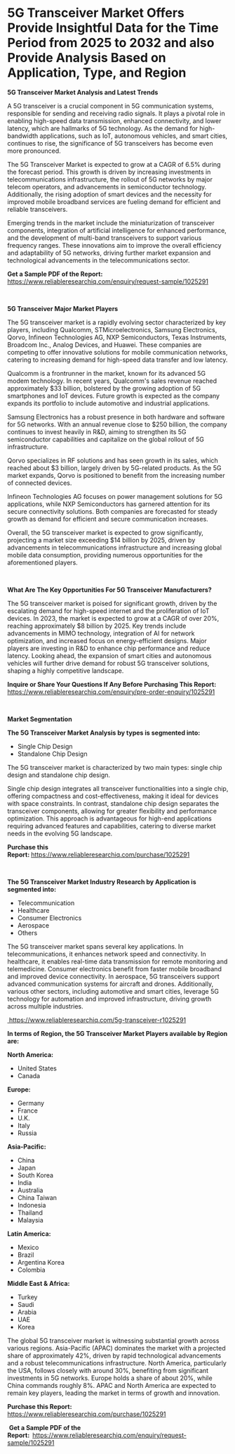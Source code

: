 <p><h1>5G Transceiver Market Offers Provide Insightful Data for the Time Period from 2025 to 2032 and also Provide Analysis Based on Application, Type, and Region</h1></p><p><strong>5G Transceiver Market Analysis and Latest Trends</strong></p>
<p><p>A 5G transceiver is a crucial component in 5G communication systems, responsible for sending and receiving radio signals. It plays a pivotal role in enabling high-speed data transmission, enhanced connectivity, and lower latency, which are hallmarks of 5G technology. As the demand for high-bandwidth applications, such as IoT, autonomous vehicles, and smart cities, continues to rise, the significance of 5G transceivers has become even more pronounced.</p><p>The 5G Transceiver Market is expected to grow at a CAGR of 6.5% during the forecast period. This growth is driven by increasing investments in telecommunications infrastructure, the rollout of 5G networks by major telecom operators, and advancements in semiconductor technology. Additionally, the rising adoption of smart devices and the necessity for improved mobile broadband services are fueling demand for efficient and reliable transceivers. </p><p>Emerging trends in the market include the miniaturization of transceiver components, integration of artificial intelligence for enhanced performance, and the development of multi-band transceivers to support various frequency ranges. These innovations aim to improve the overall efficiency and adaptability of 5G networks, driving further market expansion and technological advancements in the telecommunications sector.</p></p>
<p><strong>Get a Sample PDF of the Report:&nbsp;</strong> <a href="https://www.reliableresearchiq.com/enquiry/request-sample/1025291?utm_campaign=3168&utm_medium=2&utm_source=Github&utm_content=ia&utm_term=16042025&utm_id=5g-transceiver">https://www.reliableresearchiq.com/enquiry/request-sample/1025291</a></p>
<p>&nbsp;</p>
<p><strong>5G Transceiver Major Market Players</strong></p>
<p><p>The 5G transceiver market is a rapidly evolving sector characterized by key players, including Qualcomm, STMicroelectronics, Samsung Electronics, Qorvo, Infineon Technologies AG, NXP Semiconductors, Texas Instruments, Broadcom Inc., Analog Devices, and Huawei. These companies are competing to offer innovative solutions for mobile communication networks, catering to increasing demand for high-speed data transfer and low latency.</p><p>Qualcomm is a frontrunner in the market, known for its advanced 5G modem technology. In recent years, Qualcomm's sales revenue reached approximately $33 billion, bolstered by the growing adoption of 5G smartphones and IoT devices. Future growth is expected as the company expands its portfolio to include automotive and industrial applications.</p><p>Samsung Electronics has a robust presence in both hardware and software for 5G networks. With an annual revenue close to $250 billion, the company continues to invest heavily in R&D, aiming to strengthen its 5G semiconductor capabilities and capitalize on the global rollout of 5G infrastructure.</p><p>Qorvo specializes in RF solutions and has seen growth in its sales, which reached about $3 billion, largely driven by 5G-related products. As the 5G market expands, Qorvo is positioned to benefit from the increasing number of connected devices.</p><p>Infineon Technologies AG focuses on power management solutions for 5G applications, while NXP Semiconductors has garnered attention for its secure connectivity solutions. Both companies are forecasted for steady growth as demand for efficient and secure communication increases.</p><p>Overall, the 5G transceiver market is expected to grow significantly, projecting a market size exceeding $14 billion by 2025, driven by advancements in telecommunications infrastructure and increasing global mobile data consumption, providing numerous opportunities for the aforementioned players.</p></p>
<p>&nbsp;</p>
<p><strong>What Are The Key Opportunities For 5G Transceiver Manufacturers?</strong></p>
<p><p>The 5G transceiver market is poised for significant growth, driven by the escalating demand for high-speed internet and the proliferation of IoT devices. In 2023, the market is expected to grow at a CAGR of over 20%, reaching approximately $8 billion by 2025. Key trends include advancements in MIMO technology, integration of AI for network optimization, and increased focus on energy-efficient designs. Major players are investing in R&D to enhance chip performance and reduce latency. Looking ahead, the expansion of smart cities and autonomous vehicles will further drive demand for robust 5G transceiver solutions, shaping a highly competitive landscape.</p></p>
<p><strong>Inquire or Share Your Questions If Any Before Purchasing This Report:</strong> <a href="https://www.reliableresearchiq.com/enquiry/pre-order-enquiry/1025291?utm_campaign=3168&utm_medium=2&utm_source=Github&utm_content=ia&utm_term=16042025&utm_id=5g-transceiver">https://www.reliableresearchiq.com/enquiry/pre-order-enquiry/1025291</a></p>
<p>&nbsp;</p>
<p><strong>Market Segmentation</strong></p>
<p><strong>The 5G Transceiver Market Analysis by types is segmented into:</strong></p>
<p><ul><li>Single Chip Design</li><li>Standalone Chip Design</li></ul></p>
<p><p>The 5G transceiver market is characterized by two main types: single chip design and standalone chip design. </p><p>Single chip design integrates all transceiver functionalities into a single chip, offering compactness and cost-effectiveness, making it ideal for devices with space constraints. In contrast, standalone chip design separates the transceiver components, allowing for greater flexibility and performance optimization. This approach is advantageous for high-end applications requiring advanced features and capabilities, catering to diverse market needs in the evolving 5G landscape.</p></p>
<p><strong>Purchase this Report:&nbsp;</strong><a href="https://www.reliableresearchiq.com/purchase/1025291?utm_campaign=3168&utm_medium=2&utm_source=Github&utm_content=ia&utm_term=16042025&utm_id=5g-transceiver">https://www.reliableresearchiq.com/purchase/1025291</a></p>
<p>&nbsp;</p>
<p><strong>The 5G Transceiver Market Industry Research by Application is segmented into:</strong></p>
<p><ul><li>Telecommunication</li><li>Healthcare</li><li>Consumer Electronics</li><li>Aerospace</li><li>Others</li></ul></p>
<p><p>The 5G transceiver market spans several key applications. In telecommunications, it enhances network speed and connectivity. In healthcare, it enables real-time data transmission for remote monitoring and telemedicine. Consumer electronics benefit from faster mobile broadband and improved device connectivity. In aerospace, 5G transceivers support advanced communication systems for aircraft and drones. Additionally, various other sectors, including automotive and smart cities, leverage 5G technology for automation and improved infrastructure, driving growth across multiple industries.</p></p>
<p><a href="https://www.reliableresearchiq.com/5g-transceiver-r1025291?utm_campaign=3168&utm_medium=2&utm_source=Github&utm_content=ia&utm_term=16042025&utm_id=5g-transceiver">&nbsp;https://www.reliableresearchiq.com/5g-transceiver-r1025291</a></p>
<p><strong>In terms of Region, the 5G Transceiver Market Players available by Region are:</strong></p>
<p>
    <p> <strong> North America: </strong>
        <ul>
            <li>United States</li>
            <li>Canada</li>
        </ul>
        </p> 
    <p> <strong> Europe: </strong>
        <ul>
            <li>Germany</li>
            <li>France</li>
            <li>U.K.</li>
            <li>Italy</li>
            <li>Russia</li>
        </ul>
        </p> 
    <p> <strong> Asia-Pacific: </strong>
        <ul>
            <li>China</li>
            <li>Japan</li>
            <li>South Korea</li>
            <li>India</li>
            <li>Australia</li>
            <li>China Taiwan</li>
            <li>Indonesia</li>
            <li>Thailand</li>
            <li>Malaysia</li>
        </ul>
        </p> 
    <p> <strong> Latin America: </strong>
        <ul>
            <li>Mexico</li>
            <li>Brazil</li>
            <li>Argentina Korea</li>
            <li>Colombia</li>
        </ul>
        </p> 
    <p> <strong> Middle East & Africa: </strong>
        <ul>
            <li>Turkey</li>
            <li>Saudi</li>
            <li>Arabia</li>
            <li>UAE</li>
            <li>Korea</li>
        </ul>
    </p>
    </p>
<p><p>The global 5G transceiver market is witnessing substantial growth across various regions. Asia-Pacific (APAC) dominates the market with a projected share of approximately 42%, driven by rapid technological advancements and a robust telecommunications infrastructure. North America, particularly the USA, follows closely with around 30%, benefiting from significant investments in 5G networks. Europe holds a share of about 20%, while China commands roughly 8%. APAC and North America are expected to remain key players, leading the market in terms of growth and innovation.</p></p>
<p><strong>Purchase this Report: </strong><a href="https://www.reliableresearchiq.com/purchase/1025291?utm_campaign=3168&utm_medium=2&utm_source=Github&utm_content=ia&utm_term=16042025&utm_id=5g-transceiver">https://www.reliableresearchiq.com/purchase/1025291</a></p>
<p>&nbsp;<strong>Get a Sample PDF of the Report:&nbsp;&nbsp;</strong><a href="https://www.reliableresearchiq.com/enquiry/request-sample/1025291?utm_campaign=3168&utm_medium=2&utm_source=Github&utm_content=ia&utm_term=16042025&utm_id=5g-transceiver">https://www.reliableresearchiq.com/enquiry/request-sample/1025291</a></p>
<p><strong></strong></p>
<p><p></p><p></p><p></p></p>
